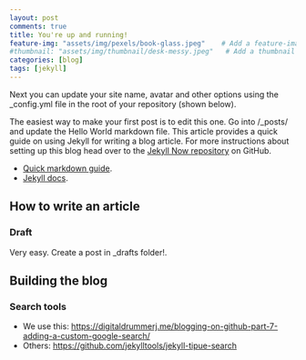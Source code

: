 ```yaml
---
layout: post
comments: true
title: You're up and running!
feature-img: "assets/img/pexels/book-glass.jpeg"    # Add a feature-image to the post
#thumbnail: "assets/img/thumbnail/desk-messy.jpeg"   # Add a thumbnail image on blog view
categories: [blog]
tags: [jekyll]
---
```


Next you can update your site name, avatar and other options using the _config.yml file in the root of your repository (shown below).

The easiest way to make your first post is to edit this one. Go into /_posts/ and update the Hello World markdown file. This article provides a quick guide on using Jekyll for writing a blog article. For more instructions about setting up this blog head over to the [Jekyll Now repository](https://github.com/barryclark/jekyll-now) on GitHub.

* [Quick markdown guide](https://raw.githubusercontent.com/barryclark/www.jekyllnow.com/gh-pages/_posts/2014-6-19-Markdown-Style-Guide.md).
* [Jekyll docs](https://jekyllrb.com/docs/posts/).

## How to write an article

### Draft
Very easy. Create a post in _drafts folder!.


## Building the blog

### Search tools

* We use this: https://digitaldrummerj.me/blogging-on-github-part-7-adding-a-custom-google-search/
* Others: https://github.com/jekylltools/jekyll-tipue-search
